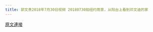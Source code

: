```yaml
---
title: 郭文贵2018年7月30日视频 20180730拍纽约雨景，从阳台上看到邓文迪的家
---
```


[原文連接](https://gnews.org/ThreadView/53477219)


